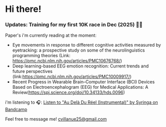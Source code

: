 # Hi there!

### Updates: Training for my first 10K race in Dec (2025)  🏃👟

Paper's i'm currently reading at the moment:

- Eye movements in response to different cognitive activities measured by eyetracking: a prospective study on some of the neurolinguistics programming theories (Link: https://pmc.ncbi.nlm.nih.gov/articles/PMC10676768/)
- Deep learning-based EEG emotion recognition: Current trends and future perspectives (link:https://pmc.ncbi.nlm.nih.gov/articles/PMC10009917/)
- Recent Progress in Wearable Brain–Computer Interface (BCI) Devices Based on Electroencephalogram (EEG) for Medical Applications: A Review(https://spj.science.org/doi/10.34133/hds.0096)
  
  

i'm listening to 🎧: [Listen to "Au Delà Du Réel (Instrumental)" by Syringa on Bandcamp](https://syringa-metal-instrumental.bandcamp.com/album/au-del-du-r-el-instrumental)

Feel free to message me! cvillanue25@gmail.com
